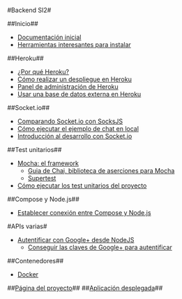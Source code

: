#Backend SI2#

##Inicio##
* [Documentación inicial](https://github.com/iblancasa/BackendSI2-IV/wiki/Documentaci%C3%B3n-inicial)
* [Herramientas interesantes para instalar](https://github.com/iblancasa/BackendSI2-IV/wiki/Herramientas-interesantes-para-instalar)

##Heroku##
* [¿Por qué Heroku?](https://github.com/iblancasa/BackendSI2-IV/wiki/%C2%BFPor-qu%C3%A9-Heroku%3F)
* [Cómo realizar un despliegue en Heroku](https://github.com/iblancasa/BackendSI2-IV/wiki/C%C3%B3mo-realizar-un-despliegue-en-Heroku)
* [Panel de administración de Heroku](https://github.com/iblancasa/BackendSI2-IV/wiki/Panel-de-control-Heroku)
* [Usar una base de datos externa en Heroku](https://github.com/iblancasa/BackendSI2-IV/wiki/Usar-una-base-de-datos-externa-%28Compose%29-en-Heroku)

##Socket.io##
* [Comparando Socket.io con SocksJS](https://github.com/iblancasa/BackendSI2-IV/wiki/Socket.io-Vs-SocksJS)
* [Cómo ejecutar el ejemplo de chat en local](https://github.com/iblancasa/BackendSI2-IV/wiki/Instalaci%C3%B3n-en-local-del-ejemplo-de-chat)
* [Introducción al desarrollo con Socket.io](https://github.com/iblancasa/BackendSI2-IV/wiki/Introducci%C3%B3n-al-desarrollo-con-socket.io)

##Test unitarios##
* [Mocha: el framework](https://github.com/iblancasa/BackendSI2-IV/wiki/Mocha)
    * [Guia de Chai, biblioteca de aserciones para Mocha](https://github.com/iblancasa/BackendSI2-IV/wiki/Chai)
    * [Supertest](https://github.com/iblancasa/BackendSI2-IV/wiki/Supertest)
* [Cómo ejecutar los test unitarios del proyecto](https://github.com/iblancasa/BackendSI2-IV/wiki/Ejecutar-los-test-unitarios-del-proyecto)


##Compose y Node.js##
* [Establecer conexión entre Compose y Node.js](https://github.com/iblancasa/BackendSI2-IV/wiki/Como-establecer-conexi%C3%B3n-entre-una-BD-de-Compose-con-Node.js)


#APIs varias#
* [Autentificar con Google+ desde NodeJS](https://github.com/iblancasa/BackendSI2-IV/wiki/Autentificar-a-un-usuario-utilizando-Google--y-NodeJS)
    * [Conseguir las claves de Google+ para autentificar](https://github.com/iblancasa/BackendSI2-IV/wiki/Conseguir-las-claves-para-autentificar-con-Google-)


##Contenedores##
* [Docker](https://github.com/iblancasa/BackendSI2-IV/wiki/Utilizando-Docker-para-el-proyecto)

##[Página del proyecto](http://iblancasa.github.io/BackendSI2-IV/)##
##[Aplicación desplegada](https://backendsi2.herokuapp.com/)##